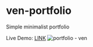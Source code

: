# ven-portfolio
Simple minimalist portfolio

Live Demo: [LINK](https://seizue.github.io/ven-portfolio/)
![portfolio - ven](https://github.com/seizue/ven-portfolio/assets/25120376/81b5b4cb-99ff-48f6-87ca-a4ff99e62a4e)

